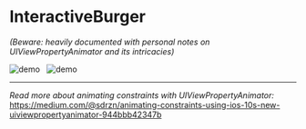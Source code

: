 # InteractiveBurger
*(Beware: heavily documented with personal notes on UIViewPropertyAnimator and its intricacies)*

![demo](http://i.imgur.com/CHI3tia.gif)   ![demo](http://i.imgur.com/4jCHqTo.gif)

---

*Read more about animating constraints with UIViewPropertyAnimator:* https://medium.com/@sdrzn/animating-constraints-using-ios-10s-new-uiviewpropertyanimator-944bbb42347b
